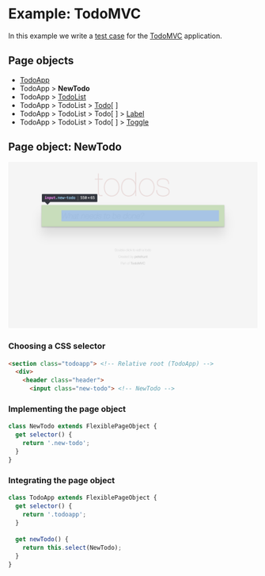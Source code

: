 # Example: TodoMVC

In this example we write a [test case](../index.md#test-case) for the [TodoMVC][external-todomvc] application.

## Page objects

- [TodoApp](./1-todo-app.md#page-object-todoapp)
- TodoApp > **NewTodo**
- TodoApp > [TodoList](./3-todo-list.md#page-object-todolist)
- TodoApp > TodoList > [Todo](./4-todo.md#page-object-todo)[ ]
- TodoApp > TodoList > Todo[ ] > [Label](./5-label.md#page-object-label)
- TodoApp > TodoList > Todo[ ] > [Toggle](./6-toggle.md#page-object-toggle)

## Page object: NewTodo

![new-todo](../images/new-todo.png)

### Choosing a CSS selector

```html
<section class="todoapp"> <!-- Relative root (TodoApp) -->
  <div>
    <header class="header">
      <input class="new-todo"> <!-- NewTodo -->
```

### Implementing the page object

```js
class NewTodo extends FlexiblePageObject {
  get selector() {
    return '.new-todo';
  }
}
```

### Integrating the page object

```js
class TodoApp extends FlexiblePageObject {
  get selector() {
    return '.todoapp';
  }

  get newTodo() {
    return this.select(NewTodo);
  }
}
```

[external-todomvc]: http://todomvc.com/examples/react/#/
